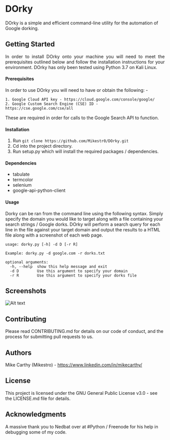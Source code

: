 # DOrky
DOrky is a simple and efficient command-line utility for the automation of Google dorking. 

## Getting Started
<p align="justify">In order to install DOrky onto your machine you will need to meet the prerequisites outlined below and follow the installation instructions for your environment. DOrky has only been tested using Python 3.7 on Kali Linux. </p>

#### Prerequisites
In order to use DOrky you will need to have or obtain the following: -
```
1. Google Cloud API key - https://cloud.google.com/console/google/
2. Google Custom Search Engine (CSE) ID - https://cse.google.com/cse/all
```
These are required in order for calls to the Google Search API to function.

#### Installation
1. Run `git clone https://github.com/Mikestr0/DOrky.git`
2. Cd into the project directory.
3. Run setup.py which will install the required packages / dependencies. 

#### Dependencies

- tabulate
- termcolor
- selenium
- google-api-python-client

#### Usage

Dorky can be ran from the command line using the following syntax. Simply specify the domain you would like to target along with a file containing your search strings / Google dorks. DOrky will perform a search query for each line in the file against your target domain and output the results to a HTML file along with a screenshot of each web page.
```
usage: dorky.py [-h] -d D [-r R]

Example: dorky.py -d google.com -r dorks.txt

optional arguments:
  -h, --help  show this help message and exit
  -d D        Use this argument to specify your domain
  -r R        Use this argument to specify your dorks file
```

## Screenshots
![Alt text](https://i.ibb.co/CVWSbvW/dorky3.png "DOrky Screenshot")

## Contributing
Please read CONTRIBUTING.md for details on our code of conduct, and the process for submitting pull requests to us.

## Authors
Mike Carthy (Mikestro) - https://www.linkedin.com/in/mikecarthy/ 

## License
This project is licensed under the GNU General Public License v3.0 - see the LICENSE.md file for details.

## Acknowledgments
A massive thank you to Nedbat over at #Python / Freenode for his help in debugging some of my code.
